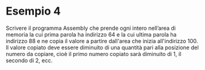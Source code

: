 # Esempio 4
Scrivere il programma Assembly che prende ogni intero nell’area di memoria la cui prima parola ha indirizzo 64 e la cui ultima parola ha indirizzo 88 e ne copia il valore a partire dall'area che inizia all'indirizzo 100. Il valore copiato deve essere diminuito di una quantità pari alla posizione del numero da copiare, cioè il primo numero copiato sarà diminuito di 1, il secondo di 2, ecc.
